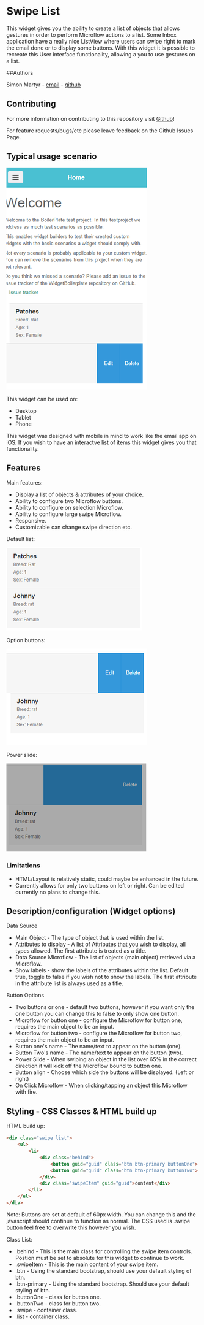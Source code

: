 # Swipe List

This widget gives you the ability to create a list of objects that allows gestures in order to perform Microflow actions to a list. 
Some Inbox application have a really nice ListView where users can swipe right to mark the email done or to display some buttons. 
With this widget it is possible to recreate this User interface functionality, allowing a you to use gestures on a list.

##Authors

Simon Martyr -  [email](mailto:simon.martyr@finaps.nl)   - [github](https://github.com/simonmartyr)

## Contributing

For more information on contributing to this repository visit [Github](https://github.com/Finaps/swipeList)!

For feature requests/bugs/etc please leave feedback on the Github Issues Page.

## Typical usage scenario


<img src="https://raw.githubusercontent.com/Finaps/swipeList/master/assets/overallSwipe.PNG"/>


This widget can be used on:
- Desktop 
- Tablet 
- Phone

This widget was designed with mobile in mind to work like the email app on iOS. If you wish to have an interactve list of items this widget gives you that functionality. 
 
## Features

Main features:

- Display a list of objects & attributes of your choice. 
- Ability to configure two Microflow buttons.
- Ability to configure on selection Microflow.
- Ability to configure large swipe Microflow. 
- Responsive. 
- Customizable can change swipe direction etc. 


Default list:


<img src="https://raw.githubusercontent.com/Finaps/swipeList/master/assets/listone.PNG"/>


Option buttons:


<img src="https://raw.githubusercontent.com/Finaps/swipeList/master/assets/listview2.PNG"/>


Power slide:


<img src="https://raw.githubusercontent.com/Finaps/swipeList/master/assets/StrechAction.PNG"/>




### Limitations

 - HTML/Layout is relatively static, could maybe be enhanced in the future.
 - Currently allows for only two buttons on left or right. Can be edited currently no plans to change this. 

## Description/configuration (Widget options)

Data Source 

- Main Object - The type of object that is used within the list.
- Attributes to display - A list of Attributes that you wish to display, all types allowed. The first attribute is treated as a title. 
- Data Source Microflow - The list of objects (main object) retrieved via a Microflow.
- Show labels - show the labels of the attributes within the list. Default true, toggle to false if you wish not to show the labels. The first attribute in the attribute list is always used as a title. 

Button Options

- Two buttons or one - default two buttons, however if you want only the one button you can change this to false to only show one button.
- Microflow for button one - configure the Microflow for button one, requires the main object to be an input. 
- Microflow for button two - configure the Microflow for button two, requires the main object to be an input. 
- Button one's name - The name/text to appear on the button (one).
- Button Two's name - The name/text to appear on the button (two).
- Power Slide - When swiping an object in the list over 65% in the correct direction it will kick off the Microflow bound to button one.
- Button align - Choose which side the buttons will be displayed. (Left or right) 
- On Click Microflow - When clicking/tapping an object this Microflow with fire. 


## Styling - CSS Classes & HTML build up

HTML build up:


```HTML
<div class="swipe list">
	<ul>
		<li>
			<div class="behind">
				<button guid="guid" class="btn btn-primary buttonOne"> Button Text </button>
				<button guid="guid" class="btn btn-primary buttonTwo"> Button Text </button>
			</div>
			<div class="swipeItem" guid="guid">content</div>
		</li>
	</ul>
</div>
```

Note: 
Buttons are set at default of 60px width. You can change this and the javascript should continue to function as normal. 
The CSS used is .swipe button feel free to overwrite this however you wish. 

Class List: 

- .behind - This is the main class for controlling the swipe item controls. Postion must be set to absolute for this widget to continue to work.
- .swipeItem - This is the main content of your swipe item. 
- .btn - Using the standard bootstrap, should use your default styling of btn. 
- .btn-primary - Using the standard bootstrap. Should use your default styling of btn.
- .buttonOne - class for button one.
- .buttonTwo - class for button two.
- .swipe - container class.
- .list  - container class.